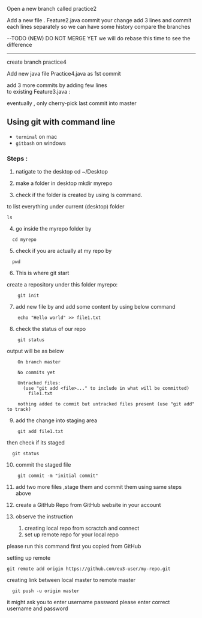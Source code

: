 

Open a new branch called practice2 

Add a new file . Feature2.java
commit your change 
add 3 lines and commit each lines separately 
	so we can have some history 
	compare the branches 

--TODO (NEW)
DO NOT MERGE YET 
	we will do rebase this time to see the difference 



--- 
create branch practice4 

Add new java file Practice4.java  as 1st commit 

add 3 more commits by adding few lines 	
	to existing Feature3.java :


eventually , only cherry-pick last commit into master 


## Using git with command line

* `terminal` on mac  
* `gitbash` on windows 

### Steps : 
1. natigate to the desktop 
	cd ~/Desktop

2. make a folder in desktop 
	mkdir myrepo

3. check if the folder is created by using ls command.

to list everything under current (desktop) folder 
	
	ls  

4. go inside the myrepo folder by 
```
  cd myrepo
```
5. check if you are actually at my repo by 
```
  pwd 
```
6. This is where git start 
	
create a repository under this folder myrepo: 
```
	git init 
```
7.  add new file by and add some content by using below command 
```
	echo "Hello world" >> file1.txt
```
8. check the status of our repo 
```
	git status 
```
output will be as below
```
	On branch master

	No commits yet

	Untracked files:
	  (use "git add <file>..." to include in what will be committed)
		file1.txt

	nothing added to commit but untracked files present (use "git add" to track)
```


9. add the change into staging area 
```
	git add file1.txt 
```
then check if its staged 
```	
  git status  
```
10. commit the staged file 
```
	git commit -m "initial commit"
```

11. add two more files ,stage them and commit them using same steps above

12. create a GitHub Repo 
 from GitHub website in your account

13. observe the instruction 
	1. creating local repo from scractch and connect 
	2. set up remote repo for your local repo

 please run this command first 
 you copied from GitHub 

setting up remote 
```
git remote add origin https://github.com/eu3-user/my-repo.git
```
 creating link between local master to remote master
``` 	
  git push -u origin master 
```
 it might ask you to enter username password 
 please enter correct username and password

